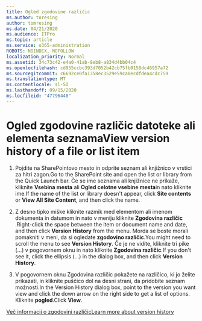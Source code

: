 ```yaml
---
title: Ogled zgodovine različic
ms.author: toresing
author: tomresing
ms.date: 04/21/2020
ms.audience: ITPro
ms.topic: article
ms.service: o365-administration
ROBOTS: NOINDEX, NOFOLLOW
localization_priority: Normal
ms.assetid: 34c73c42-e4a0-41ab-8eb8-a834d4bb04c4
ms.openlocfilehash: cd955ccbc393d7052b42cb75fb0158dc46957a72
ms.sourcegitcommit: c6692ce0fa1358ec3529e59ca0ecdfdea4cdc759
ms.translationtype: MT
ms.contentlocale: sl-SI
ms.lasthandoff: 09/15/2020
ms.locfileid: "47796448"
---
```

# <a name="view-version-history-of-a-file-or-list-item"></a><span data-ttu-id="54062-102">Ogled zgodovine različic datoteke ali elementa seznama</span><span class="sxs-lookup"><span data-stu-id="54062-102">View version history of a file or list item</span></span>

1. <span data-ttu-id="54062-103">Pojdite na SharePointovo mesto in odprite seznam ali knjižnico v vrstici za hitri zagon.</span><span class="sxs-lookup"><span data-stu-id="54062-103">Go to the SharePoint site and open the list or library from the Quick Launch bar.</span></span> <span data-ttu-id="54062-104">Če se ime seznama ali knjižnice ne prikaže, kliknite **Vsebina mesta** ali **Ogled celotne vsebine mesta**in nato kliknite ime.</span><span class="sxs-lookup"><span data-stu-id="54062-104">If the name of the list or library doesn't appear, click **Site contents** or **View All Site Content**, and then click the name.</span></span>
    
2. <span data-ttu-id="54062-105">Z desno tipko miške kliknite razmik med elementom ali imenom dokumenta in datumom in nato v meniju kliknite **Zgodovina različic** .</span><span class="sxs-lookup"><span data-stu-id="54062-105">Right-click the space between the item or document name and date, and then click **Version History** from the menu.</span></span> <span data-ttu-id="54062-106">Morda se boste morali pomakniti v meni, da si ogledate **zgodovino različic**.</span><span class="sxs-lookup"><span data-stu-id="54062-106">You might need to scroll the menu to see **Version History**.</span></span> <span data-ttu-id="54062-107">Če je ne vidite, kliknite tri pike (...) v pogovornem oknu in nato kliknite **Zgodovina različic**.</span><span class="sxs-lookup"><span data-stu-id="54062-107">If you don't see it, click the ellipsis (...) in the dialog box, and then click **Version History**.</span></span>
    
3. <span data-ttu-id="54062-108">V pogovornem oknu Zgodovina različic pokažete na različico, ki jo želite prikazati, in kliknite puščico dol na desni strani, da pridobite seznam možnosti.</span><span class="sxs-lookup"><span data-stu-id="54062-108">In the Version History dialog box, point to the version you want view and click the down arrow on the right side to get a list of options.</span></span> <span data-ttu-id="54062-109">Kliknite **pogled**.</span><span class="sxs-lookup"><span data-stu-id="54062-109">Click **View**.</span></span>
    
[<span data-ttu-id="54062-110">Več informacij o zgodovini različic</span><span class="sxs-lookup"><span data-stu-id="54062-110">Learn more about version history</span></span>](https://go.microsoft.com/fwlink/?linkid=875709)
  

